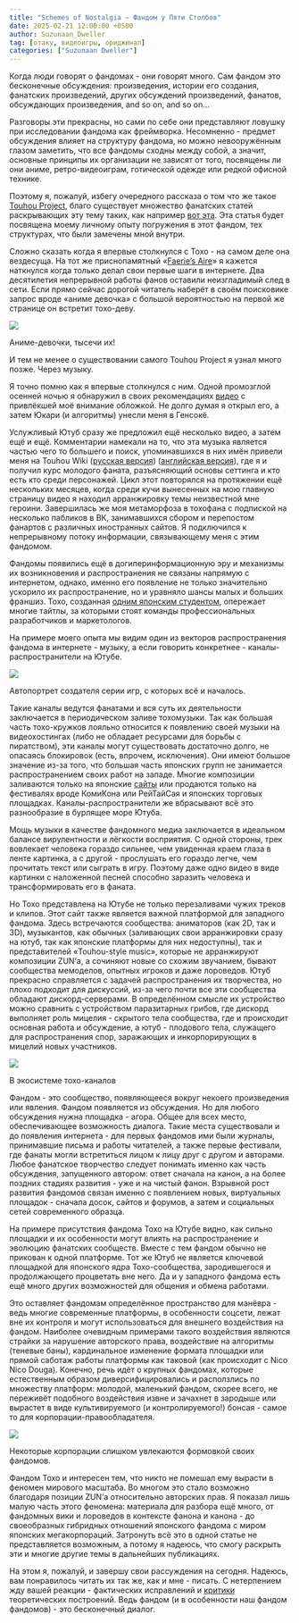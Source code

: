```yaml
---
title: "Schemes of Nostalgia ~ Фандом у Пяти Столбов"
date: 2025-02-21 12:00:00 +0500
author: Suzunaan_Dweller
tag: [отаку, видеоигры, ориджинал]
categories: ["Suzunaan Dweller"]
---
```


Когда люди говорят о фандомах - они говорят много. Сам фандом это бесконечные обсуждения: произведения, истории его создания, фанатских произведений, других обсуждений произведений, фанатов, обсуждающих произведения, and so on, and so on…

Разговоры эти прекрасны, но сами по себе они представляют ловушку при исследовании фандома как фреймворка. Несомненно - предмет обсуждения влияет на структуру фандома, но можно невооружённым глазом заметить, что все фандомы сходны между собой, а значит, основные принципы их организации не зависят от того, посвящены ли они аниме, ретро-видеоиграм, готической одежде или редкой офисной технике.

Поэтому я, пожалуй, избегу очередного рассказа о том что же такое [Touhou Project](https://en.wikipedia.org/wiki/Touhou_Project), благо существует множество фанатских статей раскрывающих эту тему таких, как например [вот эта](https://dtf.ru/u/91350-kirisame-marisa/1295374-sokrovishnica-pod-nazvaniem-touhou-project-vse-chto-nuzhno-znat-o-serii). Эта статья будет посвящена моему личному опыту погружения в этот фандом, тех структурах, что были замечены мной внутри.

Сложно сказать когда я впервые столкнулся с Тохо - на самом деле она вездесуща. На тот же приснопамятный «[Faerie’s Aire](https://blog.adamatomic.com/post/90967137085/faeries-aire-and-death-waltz-and-touhou)» я кажется наткнулся когда только делал свои первые шаги в интернете. Два десятилетия непрерывной работы фанов оставили неизгладимый след в сети. Если прямо сейчас дорогой читатель наберёт в своём поисковике запрос вроде «аниме девочка» с большой вероятностью на первой же странице он встретит тохо-деву.

![](https://i.postimg.cc/50JLyRDf/a65g8xn5p4621.jpg)

Аниме-девочки, тысечи их!

И тем не менее о существовании самого Touhou Project я узнал много позже. Через музыку.

Я точно помню как я впервые столкнулся с ним. Одной промозглой осенней ночью я обнаружил в своих рекомендациях [видео](https://www.youtube.com/watch?v=3aCG1YycPso) с привлёкшей моё внимание обложкой. Не долго думая я открыл его, а затем Юкари (и алгоритмы) унесли меня в Генсокё.

Услужливый Ютуб сразу же предложил ещё несколько видео, а затем ещё и ещё. Комментарии намекали на то, что эта музыка является частью чего то большего и поиск, упоминавшихся в них имён привели меня на Touhou Wiki ([русская версия](https://ru.touhouwiki.net/)) ([английская версия](https://en.touhouwiki.net/)), где я и получил курс молодого фаната, разъясняющий основы сеттинга и кто есть кто среди персонажей. Цикл этот повторялся на протяжении ещё нескольких месяцев, когда среди кучи вынесенных на мою главную страницу видео я находил арранжировку темы неизвестной мне героини. Завершилась же моя метаморфоза в тохофана с подпиской на несколько пабликов в ВК, занимавшихся сбором и перепостом фанартов с различных иностранных сайтов. Я подключился к непрерывному потоку информации, связывающему меня с этим фандомом.

Фандомы появились ещё в догиперинформационную эру и механизмы их возникновения и распространения не связаны напрямую с интернетом, однако, именно его появление не только значительно ускорило их распространение, но и уравняло шансы малых и больших франшиз. Тохо, созданная [одним японским студентом](https://en.wikipedia.org/wiki/ZUN_\(video_game_developer\)), опережает многие тайтлы, за которыми стоят команды профессиональных разработчиков и маркетологов.

На примере моего опыта мы видим один из векторов распространения фандома в интернете - музыку, а если говорить конкретнее - каналы-распространители на Ютубе.

![](https://i.postimg.cc/P5G180nB/ZUN.png)

Автопортрет создателя серии игр, с которых всё и началось.

Такие каналы ведутся фанатами и вся суть их деятельности заключается в периодическом заливе тохомузыки. Так как большая часть тохо-кружков лояльно относится к появлению своей музыки на видеохостингах (либо не обладает ресурсами для борьбы с пиратством), эти каналы могут существовать достаточно долго, не опасаясь блокировок (есть, впрочем, исключения). Они имеют большое значение из-за того, что большая часть японских групп не занимается распространением своих работ на западе. Многие композиции заливаются только на японские [сайты](https://www.nicovideo.jp/) или продаются только на фестивалях вроде КомиКона или РейТайСая и японских торговых площадках. Каналы-распространители же вбрасывают всё это разнообразие в бурлящее море Ютуба.

Мощь музыки в качестве фандомного медиа заключается в идеальном балансе вирулентности и лёгкости восприятия. С одной стороны, трек вовлекает человека гораздо сильнее, чем увиденная краем глаза в ленте картинка, а с другой - прослушать его гораздо легче, чем прочитать текст или сыграть в игру. Поэтому даже одно видео в виде картинки с наложенной песней способно заразить человека и трансформировать его в фаната.

Но Тохо представлена на Ютубе не только перезаливами чужих треков и клипов. Этот сайт также является важной платформой для западного фандома. Здесь встречаются сообщества: аниматоров (как 2D, так и 3D), музыкантов, как обычных (заливающих свои арранжировки сразу на ютуб, так как японские платформы для них недоступны), так и представителей «Touhou-style music», которые не арранжируют композиции ZUN’а, а сочиняют новые со схожим звучанием, бывают сообщества мемоделов, опытных игроков и даже лороведов. Ютуб прекрасно справляется с задачей распространения их творчества, но плохо подходит для дискуссий, из-за чего почти все эти сообщества обладают дискорд-серверами. В определённом смысле их устройство можно сравнить с устройством паразитарных грибов, где дискорд выполняет роль мицелия - скрытого тела сообщества, где и происходит основная работа и обсуждение, а ютуб - плодового тела, служащего для распространения спор, заражающих и инкорпорирующих в мицелий новых участников.

![](https://i.postimg.cc/G2jYyj1G/kirisame-marisa-mushroom-parent-and-mushroom-child-touhou-and-2-more-drawn-by-zhuxie1264852-sampl.jpg)

В экосистеме тохо-каналов

Фандом - это сообщество, появляющееся вокруг некоего произведения или явления. Фандом появляется из обсуждения. Но для любого обсуждения нужна площадка - агора. Общее для всех место, обеспечивающее возможность диалога. Такие места существовали и до появления интернета - для первых фандомов ими были журналы, принимавшие письма и работы читателей, а также первые фестивали, где фанаты могли встретиться лицом к лицу друг с другом и авторами. Любое фанатское творчество следует понимать именно как часть обсуждения, запущенного автором: ответ сначала на канон, а на более поздних стадиях развития - уже и на чистый фанон. Взрывной рост развития фандомов связан именно с появлением новых, виртуальных площадок - сначала досок, сайтов и форумов, а затем и социальных сетей современного образца.

На примере присутствия фандома Тохо на Ютубе видно, как сильно площадки и их особенности могут влиять на распространение и эволюцию фанатских сообществ. Вместе с тем фандом обычно не прикован к одной платформе. Тот же Ютуб не является ключевой площадкой для японского ядра Тохо-сообщества, зародившегося и продолжающего процветать вне него. Да и у западного фандома есть ещё много других возможностей для общения и обмена работами.

Это оставляет фандомам определённое пространство для манёвра - ведь многие современные платформы, в особенности соцсети, лежат вне их контроля и могут использоваться для внешнего воздействия на фандом. Наиболее очевидным примерами такого воздействия являются страйки за нарушение авторского права, воздействие на алгоритмы (теневые баны), кардинальное изменение формата площадки или прямой саботаж работы платформы как таковой (как происходит с Nico Nico Douga). Конечно, речь идёт о крупных фандомах, которые естественным образом диверсифицировались и расползлись по множеству платформ: молодой, маленький фандом, скорее всего, не переживёт подобного воздействия извне и зачахнет в зародыше или вырастет в виде культивируемого (и контролируемого!) бонсая - самое то для корпорации-правообладателя.

![](https://ae01.alicdn.com/kf/Sb668cd0f43474b7a9341c2993a2349b7g.jpg)

Некоторые корпорации слишком увлекаются формовкой своих фандомов.

Фандом Тохо и интересен тем, что никто не помешал ему вырасти в феномен мирового масштаба. Во многом это стало возможно благодаря позиции ZUN’а относительно авторских прав. Я показал лишь малую часть этого феномена: материала для разбора ещё много, от фандомных вики и лороведов в контексте фанона и канона - до своеобразных гибридных отношений японского фандома с миром японских мегакорпораций. Затронуть всё это в одной статье не представляется возможным, а потому я надеюсь, что смогу раскрыть эти и многие другие темы в дальнейших публикациях.

На этом я, пожалуй, и завершу свои рассуждения на сегодня. Надеюсь, вам понравилось читать их так же, как и мне - писать. С нетерпением жду вашей реакции - фактических исправлений и [критики](https://www.youtube.com/watch?v=MR1hyiOk0OY) теоретических построений. Ведь фандом (и в особенности наш фандом фандомов) - это бесконечный диалог.
